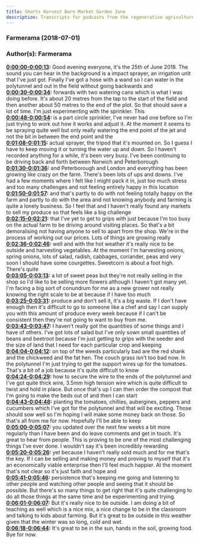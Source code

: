 ```yaml
---
title: Shorts Harvest Barn Market Garden June
description: Transcripts for podcasts from the regenerative agriculture space. Search and find episodes and timestamps.
---
```


### Farmerama  (2018-07-01)  
### Author(s): Farmerama  

**[0:00:00-0:00:13](https://soundcloud.com/farmerama-radio/shorts-harvest-barn-market-garden-june#t=0:00:00):**  Good evening everyone, it's the 25th of June 2018. The sound you can hear in the background  is a impact sprayer, an irrigation unit that I've just got. Finally I've got a hose with  a wand so I can water in the polytunnel and out in the field without going backwards and  
**[0:00:30-0:00:34](https://soundcloud.com/farmerama-radio/shorts-harvest-barn-market-garden-june#t=0:00:30):**  forwards with two watering cans which is what I was doing before. It's about 20 metres from  the tap to the start of the field and then another about 50 metres to the end of the  plot. So that should save a lot of time. I'm just experimenting with the sprinkler. This  
**[0:00:48-0:00:54](https://soundcloud.com/farmerama-radio/shorts-harvest-barn-market-garden-june#t=0:00:48):**  is a part circle sprinkler, I've never had one before so I'm just trying to work out  how it works and adjust it. At the moment it seems to be spraying quite well but only  really watering the end point of the jet and not the bit in between the end point and the  
**[0:01:08-0:01:15](https://soundcloud.com/farmerama-radio/shorts-harvest-barn-market-garden-june#t=0:01:08):**  actual sprayer, the tripod that it's mounted on. So I guess I have to keep moving it or  turning the water up and down. So I haven't recorded anything for a while, it's been very  busy. I've been continuing to be driving back and forth between Norwich and Peterborough  
**[0:01:30-0:01:36](https://soundcloud.com/farmerama-radio/shorts-harvest-barn-market-garden-june#t=0:01:30):**  and Peterborough and London and everything has been growing like crazy on the farm. There's  been lots of ups and downs. I've had a few moments where I felt like I might pack it  in, just too much stress and too many challenges and not feeling entirely happy in this location  
**[0:01:50-0:01:57](https://soundcloud.com/farmerama-radio/shorts-harvest-barn-market-garden-june#t=0:01:50):**  and that's partly to do with not feeling totally happy on the farm and partly to do with the  area and not knowing anybody and farming is quite a lonely business. So I feel that and  I haven't really found any markets to sell my produce so that feels like a big challenge  
**[0:02:15-0:02:21](https://soundcloud.com/farmerama-radio/shorts-harvest-barn-market-garden-june#t=0:02:15):**  that I've yet to get to grips with just because I'm too busy on the actual farm to be driving  around visiting places. So that's a bit demoralising not having anyone to sell to apart from the  shop. We're in the process of working out our prices. Lots of things are growing really  
**[0:02:36-0:02:46](https://soundcloud.com/farmerama-radio/shorts-harvest-barn-market-garden-june#t=0:02:36):**  well and with the hot weather it's really nice to be outside and harvesting vegetables.  At the moment I'm harvesting onions, spring onions, lots of salad, radish, cabbages, coriander,  peas and very soon I should have some courgettes. Sweetcorn is about a foot high. There's quite  
**[0:03:05-0:03:13](https://soundcloud.com/farmerama-radio/shorts-harvest-barn-market-garden-june#t=0:03:05):**  a lot of sweet peas but they're not really selling in the shop so I'd like to be selling  more flowers although I haven't got many yet. I'm facing a big sort of conundrum for me  as a new grower not really knowing the right scale to be at because if I have too much  
**[0:03:25-0:03:31](https://soundcloud.com/farmerama-radio/shorts-harvest-barn-market-garden-june#t=0:03:25):**  produce and don't sell it, it's a big waste. If I don't have enough then it's difficult  to go to someone like a chef and say I can supply you with this amount of produce every  week because if I can't be consistent then they're not going to want to buy from me.  
**[0:03:43-0:03:47](https://soundcloud.com/farmerama-radio/shorts-harvest-barn-market-garden-june#t=0:03:43):**  I haven't really got the quantities of some things and I have of others. I've got lots  of salad but I've only sown small quantities of beans and beetroot because I'm just getting  to grips with the seeder and the size of land that I need for each particular crop and keeping  
**[0:04:04-0:04:12](https://soundcloud.com/farmerama-radio/shorts-harvest-barn-market-garden-june#t=0:04:04):**  on top of the weeds particularly bad are the red shank and the chickweed and the fat hen.  The couch grass isn't too bad now. In the polytunnel I'm just trying to get the support  wires up for the tomatoes. That's a bit of a job because it's quite difficult to know  
**[0:04:24-0:04:29](https://soundcloud.com/farmerama-radio/shorts-harvest-barn-market-garden-june#t=0:04:24):**  how to secure the wire to the ends of the polytunnel and I've got quite thick wire,  3.5mm high tension wire which is quite difficult to twist and hold in place. But once that's  up I can then order the compost that I'm going to make the beds out of and then I can start  
**[0:04:43-0:04:48](https://soundcloud.com/farmerama-radio/shorts-harvest-barn-market-garden-june#t=0:04:43):**  planting the tomatoes, chillies, aubergines, peppers and cucumbers which I've got for the  polytunnel and that will be exciting. Those should sow well so I'm hoping I will make  some money back on those. So that's all from me for now. Hopefully I'll be able to keep  
**[0:05:00-0:05:07](https://soundcloud.com/farmerama-radio/shorts-harvest-barn-market-garden-june#t=0:05:00):**  you updated over the next few weeks a bit more regularly than I have been and do leave  comments and get in touch. It's great to hear from people. This is proving to be one of  the most challenging things I've ever done. I wouldn't say it's been incredibly rewarding  
**[0:05:20-0:05:26](https://soundcloud.com/farmerama-radio/shorts-harvest-barn-market-garden-june#t=0:05:20):**  yet because I haven't really sold much and for me that's the key. If I can be selling  and making money and proving to myself that it's an economically viable enterprise then  I'll feel much happier. At the moment that's not clear so it's just faith and hope and  
**[0:05:41-0:05:46](https://soundcloud.com/farmerama-radio/shorts-harvest-barn-market-garden-june#t=0:05:41):**  persistence that's keeping me going and listening to other people and watching other people  and seeing that it should be possible. But there's so many things to get right that it's  quite challenging to do all those things at the same time and be experimenting and trying.  
**[0:06:01-0:06:07](https://soundcloud.com/farmerama-radio/shorts-harvest-barn-market-garden-june#t=0:06:01):**  But it's really nice to be outside. I am doing a bit of teaching as well which is a nice  mix, a nice change to be in the classroom and talking to kids about farming. But it's  great to be outside in this weather given that the winter was so long, cold and wet.  
**[0:06:18-0:06:44](https://soundcloud.com/farmerama-radio/shorts-harvest-barn-market-garden-june#t=0:06:18):**  It's great to be in the sun, hands in the soil, growing food. Bye for now.  